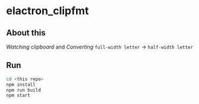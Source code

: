 # elactron_clipfmt

## About this
*Watching clipboard* and *Converting* `full-width letter` -> `half-width letter`

## Run
```bash
cd <this repo>
npm install
npm run build
npm start
```